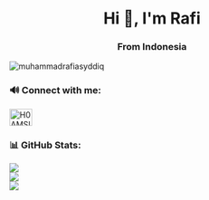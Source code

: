 
<h1 align="center">Hi 👋, I'm Rafi</h1>
<h3 align="center">From Indonesia</h3>

<p align="left"> <img src="https://komarev.com/ghpvc/?username=muhammadrafiasyddiq&label=Profile%20views&color=0e75b6&style=flat" alt="muhammadrafiasyddiq" /> </p>

<h3 align="left"> 🔊 Connect with me:</h3>
<p align="left">
<a href="https://t.me/H0AMSI" target="blank"><img align="center" src="https://raw.githubusercontent.com/rahuldkjain/github-profile-readme-generator/master/src/images/icons/Social/telegram.svg" alt="H0AMSI" height="30" width="40" /></a>
</p>

### 📊 GitHub Stats:
![](https://github-readme-stats.vercel.app/api?username=muhammadrafiasyddiq&theme=dark&hide_border=false&include_all_commits=false&count_private=false)<br/>
![](https://github-readme-streak-stats.herokuapp.com/?user=muhammadrafiasyddiq&theme=dark&hide_border=false)<br/>
![](https://github-readme-stats.vercel.app/api/top-langs/?username=muhammadrafiasyddiq&theme=dark&hide_border=false&include_all_commits=false&count_private=false&layout=compact)
  
<!-- Proudly created with GPRM ( https://gprm.itsvg.in ) -->
